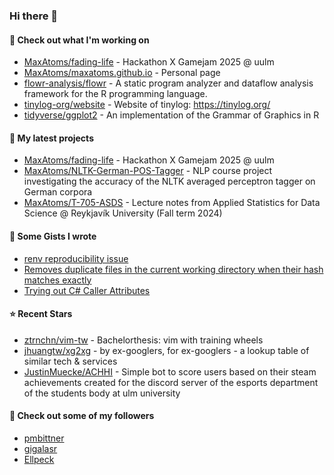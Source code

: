 ### Hi there 👋

#### 👷 Check out what I'm working on

- [MaxAtoms/fading-life](https://github.com/MaxAtoms/fading-life) - Hackathon X Gamejam 2025 @ uulm
- [MaxAtoms/maxatoms.github.io](https://github.com/MaxAtoms/maxatoms.github.io) - Personal page
- [flowr-analysis/flowr](https://github.com/flowr-analysis/flowr) - A static program analyzer and dataflow analysis framework for the R programming language.
- [tinylog-org/website](https://github.com/tinylog-org/website) - Website of tinylog: https://tinylog.org/
- [tidyverse/ggplot2](https://github.com/tidyverse/ggplot2) - An implementation of the Grammar of Graphics in R

#### 🌱 My latest projects

- [MaxAtoms/fading-life](https://github.com/MaxAtoms/fading-life) - Hackathon X Gamejam 2025 @ uulm
- [MaxAtoms/NLTK-German-POS-Tagger](https://github.com/MaxAtoms/NLTK-German-POS-Tagger) - NLP course project investigating the accuracy of the NLTK averaged perceptron tagger on German corpora
- [MaxAtoms/T-705-ASDS](https://github.com/MaxAtoms/T-705-ASDS) - Lecture notes from Applied Statistics for Data Science @ Reykjavík University (Fall term 2024)

#### 📓 Some Gists I wrote

- [renv reproducibility issue](https://gist.github.com/fa19949eb41f7bdc24277cc49a73de2f)
- [Removes duplicate files in the current working directory when their hash matches exactly](https://gist.github.com/adb1a103726545c84d591b7be5eec134)
- [Trying out C# Caller Attributes](https://gist.github.com/9b9f14f7bab6d7ed7a64316d211d5f5d)

#### ⭐ Recent Stars

- [ztrnchn/vim-tw](https://github.com/ztrnchn/vim-tw) - Bachelorthesis: vim with training wheels
- [jhuangtw/xg2xg](https://github.com/jhuangtw/xg2xg) - by ex-googlers, for ex-googlers - a lookup table of similar tech &amp; services
- [JustinMuecke/ACHHI](https://github.com/JustinMuecke/ACHHI) - Simple bot to score users based on their steam achievements created for the discord server of the esports department of the students body at ulm university

#### 👯 Check out some of my followers

- [pmbittner](https://github.com/pmbittner)
- [gigalasr](https://github.com/gigalasr)
- [Ellpeck](https://github.com/Ellpeck)
